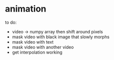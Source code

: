 # animation

to do:
* video -> numpy array then shift around pixels 
* mask video with black image that slowly morphs
* mask video with text
* mask video with another video
* get interpolation working